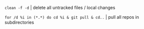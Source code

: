 `clean -f -d` | delete all untracked files / local changes

`for /d %i in (*.*) do cd %i & git pull & cd..` | pull all repos in subdirectories
